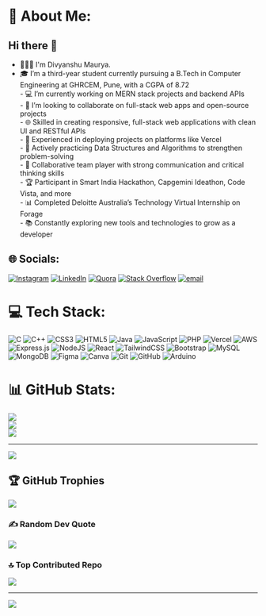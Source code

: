 # 💫 About Me:
## Hi there 👋
- 👨🏻‍🎓 I'm Divyanshu Maurya.<br>
- 🎓 I’m a third-year student currently pursuing a B.Tech in Computer Engineering at GHRCEM, Pune, with a CGPA of 8.72 <br>- 💻 I’m currently working on MERN stack projects and backend APIs<br>- 🤝 I’m looking to collaborate on full-stack web apps and open-source projects<br>- 🌐 Skilled in creating responsive, full-stack web applications with clean UI and RESTful APIs<br>- 🚀 Experienced in deploying projects on platforms like Vercel<br>- 🧠 Actively practicing Data Structures and Algorithms to strengthen problem-solving<br>- 🤝 Collaborative team player with strong communication and critical thinking skills<br>- 🏆 Participant in Smart India Hackathon, Capgemini Ideathon, Code Vista, and more<br>- 📊 Completed Deloitte Australia’s Technology Virtual Internship on Forage<br>- 📚 Constantly exploring new tools and technologies to grow as a developer


## 🌐 Socials:
[![Instagram](https://img.shields.io/badge/Instagram-%23E4405F.svg?logo=Instagram&logoColor=white)](https://instagram.com/itz_dev_024) [![LinkedIn](https://img.shields.io/badge/LinkedIn-%230077B5.svg?logo=linkedin&logoColor=white)](https://linkedin.com/in/divyanshu-maurya-ved/) [![Quora](https://img.shields.io/badge/Quora-%23B92B27.svg?logo=Quora&logoColor=white)](https://quora.com/profile/Dev-Maurya-96) [![Stack Overflow](https://img.shields.io/badge/-Stackoverflow-FE7A16?logo=stack-overflow&logoColor=white)](https://stackoverflow.com/users/divyanshu-maurya) [![email](https://img.shields.io/badge/Email-D14836?logo=gmail&logoColor=white)](mailto:024dev024@gmail.com) 

# 💻 Tech Stack:
![C](https://img.shields.io/badge/c-%2300599C.svg?style=for-the-badge&logo=c&logoColor=white) ![C++](https://img.shields.io/badge/c++-%2300599C.svg?style=for-the-badge&logo=c%2B%2B&logoColor=white) ![CSS3](https://img.shields.io/badge/css3-%231572B6.svg?style=for-the-badge&logo=css3&logoColor=white) ![HTML5](https://img.shields.io/badge/html5-%23E34F26.svg?style=for-the-badge&logo=html5&logoColor=white) ![Java](https://img.shields.io/badge/java-%23ED8B00.svg?style=for-the-badge&logo=openjdk&logoColor=white) ![JavaScript](https://img.shields.io/badge/javascript-%23323330.svg?style=for-the-badge&logo=javascript&logoColor=%23F7DF1E) ![PHP](https://img.shields.io/badge/php-%23777BB4.svg?style=for-the-badge&logo=php&logoColor=white) ![Vercel](https://img.shields.io/badge/vercel-%23000000.svg?style=for-the-badge&logo=vercel&logoColor=white) ![AWS](https://img.shields.io/badge/AWS-%23FF9900.svg?style=for-the-badge&logo=amazon-aws&logoColor=white) ![Express.js](https://img.shields.io/badge/express.js-%23404d59.svg?style=for-the-badge&logo=express&logoColor=%2361DAFB) ![NodeJS](https://img.shields.io/badge/node.js-6DA55F?style=for-the-badge&logo=node.js&logoColor=white) ![React](https://img.shields.io/badge/react-%2320232a.svg?style=for-the-badge&logo=react&logoColor=%2361DAFB) ![TailwindCSS](https://img.shields.io/badge/tailwindcss-%2338B2AC.svg?style=for-the-badge&logo=tailwind-css&logoColor=white) ![Bootstrap](https://img.shields.io/badge/bootstrap-%238511FA.svg?style=for-the-badge&logo=bootstrap&logoColor=white) ![MySQL](https://img.shields.io/badge/mysql-4479A1.svg?style=for-the-badge&logo=mysql&logoColor=white) ![MongoDB](https://img.shields.io/badge/MongoDB-%234ea94b.svg?style=for-the-badge&logo=mongodb&logoColor=white) ![Figma](https://img.shields.io/badge/figma-%23F24E1E.svg?style=for-the-badge&logo=figma&logoColor=white) ![Canva](https://img.shields.io/badge/Canva-%2300C4CC.svg?style=for-the-badge&logo=Canva&logoColor=white) ![Git](https://img.shields.io/badge/git-%23F05033.svg?style=for-the-badge&logo=git&logoColor=white) ![GitHub](https://img.shields.io/badge/github-%23121011.svg?style=for-the-badge&logo=github&logoColor=white) ![Arduino](https://img.shields.io/badge/-Arduino-00979D?style=for-the-badge&logo=Arduino&logoColor=white)
# 📊 GitHub Stats:
![](https://github-readme-stats.vercel.app/api?username=divyanshu-500&theme=dark&hide_border=false&include_all_commits=false&count_private=false)<br/>
![](https://nirzak-streak-stats.vercel.app/?user=divyanshu-500&theme=dark&hide_border=false)<br/>
![](https://github-readme-stats.vercel.app/api/top-langs/?username=divyanshu-500&theme=dark&hide_border=false&include_all_commits=false&count_private=false&layout=compact)

---
[![](https://visitcount.itsvg.in/api?id=divyanshu-500&icon=0&color=0)](https://visitcount.itsvg.in)

## 🏆 GitHub Trophies
![](https://github-profile-trophy.vercel.app/?username=divyanshu-500&theme=radical&no-frame=false&no-bg=true&margin-w=4)

### ✍️ Random Dev Quote
![](https://quotes-github-readme.vercel.app/api?type=horizontal&theme=radical)

### 🔝 Top Contributed Repo
![](https://github-contributor-stats.vercel.app/api?username=divyanshu-500&limit=5&theme=dark&combine_all_yearly_contributions=true)

---
[![](https://visitcount.itsvg.in/api?id=divyanshu-500&icon=0&color=0)](https://visitcount.itsvg.in)

